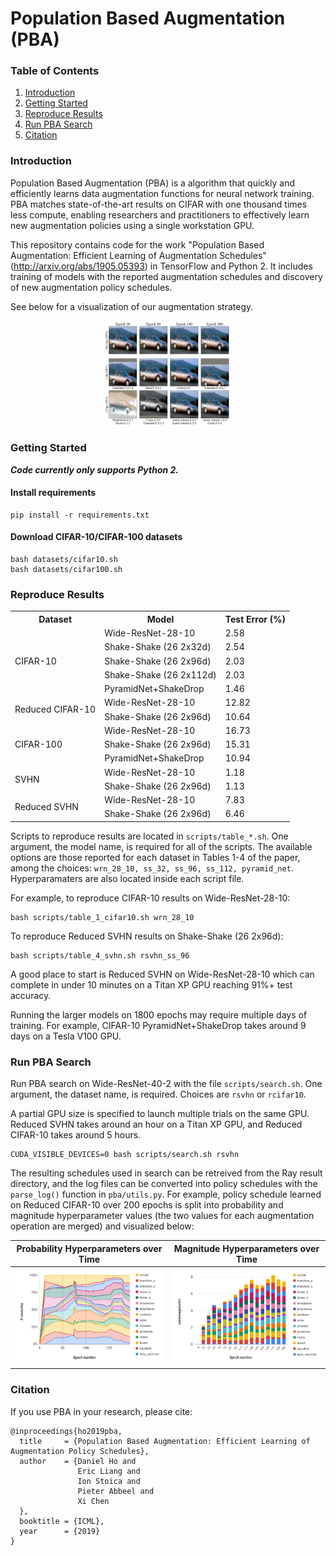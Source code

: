 # Population Based Augmentation (PBA)

### Table of Contents

1. [Introduction](#introduction)
2. [Getting Started](#getting-started)
3. [Reproduce Results](#reproduce-results)
4. [Run PBA Search](#run-pba-search)
5. [Citation](#citation)

### Introduction

Population Based Augmentation (PBA) is a algorithm that quickly and efficiently learns data augmentation functions for neural network training. PBA matches state-of-the-art results on CIFAR with one thousand times less compute, enabling researchers and practitioners to effectively learn new augmentation policies using a single workstation GPU.

This repository contains code for the work "Population Based Augmentation: Efficient Learning of Augmentation Schedules" (http://arxiv.org/abs/1905.05393) in TensorFlow and Python 2. It includes training of models with the reported augmentation schedules and discovery of new augmentation policy schedules.

See below for a visualization of our augmentation strategy.

<p align="center">
<img src="figs/augs_v2_crop.png" width="40%">
</p>

### Getting Started
<b><i>Code currently only supports Python 2.</b></i>

####  Install requirements

```shell
pip install -r requirements.txt
```

#### Download CIFAR-10/CIFAR-100 datasets

```shell
bash datasets/cifar10.sh
bash datasets/cifar100.sh
```

### Reproduce Results

<div class="tg-wrap"><table>
  <tr>
    <th>Dataset</th>
    <th>Model</th>
    <th>Test Error (%)</th>
  </tr>
  <tr>
    <td rowspan="5">CIFAR-10</td>
    <td>Wide-ResNet-28-10</td>
    <td>2.58</td>
  </tr>
  <tr>
    <td>Shake-Shake (26 2x32d)</td>
    <td>2.54</td>
  </tr>
  <tr>
    <td>Shake-Shake (26 2x96d)</td>
    <td>2.03<br></td>
  </tr>
  <tr>
    <td>Shake-Shake (26 2x112d)</td>
    <td>2.03</td>
  </tr>
  <tr>
    <td>PyramidNet+ShakeDrop</td>
    <td>1.46</td>
  </tr>
  <tr>
    <td rowspan="2">Reduced CIFAR-10</td>
    <td>Wide-ResNet-28-10</td>
    <td>12.82</td>
  </tr>
  <tr>
    <td>Shake-Shake (26 2x96d)</td>
    <td>10.64</td>
  </tr>
  <tr>
    <td rowspan="3">CIFAR-100</td>
    <td>Wide-ResNet-28-10</td>
    <td>16.73</td>
  </tr>
  <tr>
    <td>Shake-Shake (26 2x96d)</td>
    <td>15.31</td>
  </tr>
  <tr>
    <td>PyramidNet+ShakeDrop</td>
    <td>10.94</td>
  </tr>
  <tr>
    <td rowspan="2">SVHN</td>
    <td>Wide-ResNet-28-10</td>
    <td>1.18</td>
  </tr>
  <tr>
    <td>Shake-Shake (26 2x96d)</td>
    <td>1.13</td>
  </tr>
  <tr>
    <td rowspan="2">Reduced SVHN</td>
    <td>Wide-ResNet-28-10</td>
    <td>7.83</td>
  </tr>
  <tr>
    <td>Shake-Shake (26 2x96d)</td>
    <td>6.46</td>
  </tr>
</table></div>

Scripts to reproduce results are located in `scripts/table_*.sh`. One argument, the model name, is required for all of the scripts. The available options are those reported for each dataset in Tables 1-4 of the paper, among the choices: `wrn_28_10, ss_32, ss_96, ss_112, pyramid_net`. Hyperparamaters are also located inside each script file.

For example, to reproduce CIFAR-10 results on Wide-ResNet-28-10:

```shell
bash scripts/table_1_cifar10.sh wrn_28_10
```

To reproduce Reduced SVHN results on Shake-Shake (26 2x96d):

```shell
bash scripts/table_4_svhn.sh rsvhn_ss_96
```

A good place to start is Reduced SVHN on Wide-ResNet-28-10 which can complete in under 10 minutes on a Titan XP GPU reaching 91%+ test accuracy.

Running the larger models on 1800 epochs may require multiple days of training. For example, CIFAR-10 PyramidNet+ShakeDrop takes around 9 days on a Tesla V100 GPU.

### Run PBA Search

Run PBA search on Wide-ResNet-40-2 with the file `scripts/search.sh`. One argument, the dataset name, is required. Choices are `rsvhn` or `rcifar10`.

A partial GPU size is specified to launch multiple trials on the same GPU. Reduced SVHN takes around an hour on a Titan XP GPU, and Reduced CIFAR-10 takes around 5 hours.

```shell
CUDA_VISIBLE_DEVICES=0 bash scripts/search.sh rsvhn
```

The resulting schedules used in search can be retreived from the Ray result directory, and the log files can be converted into policy schedules with the `parse_log()` function in `pba/utils.py`. For example, policy schedule learned on Reduced CIFAR-10 over 200 epochs is split into probability and magnitude hyperparameter values (the two values for each augmentation operation are merged) and visualized below:

Probability Hyperparameters over Time     |         Magnitude Hyperparameters over Time
:-------------------------:|:-------------------------:
![](figs/cifar-prob.png)  |  ![](figs/cifar-mag.png)

### Citation
If you use PBA in your research, please cite:

```
@inproceedings{ho2019pba,
  title     = {Population Based Augmentation: Efficient Learning of Augmentation Policy Schedules},
  author    = {Daniel Ho and
               Eric Liang and
               Ion Stoica and
               Pieter Abbeel and
               Xi Chen
  },
  booktitle = {ICML},
  year      = {2019}
}
```
